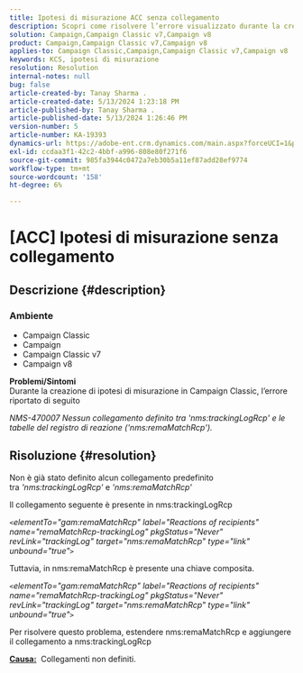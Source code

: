 ```yaml
---
title: Ipotesi di misurazione ACC senza collegamento
description: Scopri come risolvere l’errore visualizzato durante la creazione delle ipotesi di misurazione in Campaign Classic.
solution: Campaign,Campaign Classic v7,Campaign v8
product: Campaign,Campaign Classic v7,Campaign v8
applies-to: Campaign Classic,Campaign,Campaign Classic v7,Campaign v8
keywords: KCS, ipotesi di misurazione
resolution: Resolution
internal-notes: null
bug: false
article-created-by: Tanay Sharma .
article-created-date: 5/13/2024 1:23:18 PM
article-published-by: Tanay Sharma .
article-published-date: 5/13/2024 1:26:46 PM
version-number: 5
article-number: KA-19393
dynamics-url: https://adobe-ent.crm.dynamics.com/main.aspx?forceUCI=1&pagetype=entityrecord&etn=knowledgearticle&id=8b6538f3-2b11-ef11-9f8a-6045bd02b206
exl-id: ccdaa3f1-42c2-4bbf-a996-808e80f271f6
source-git-commit: 985fa3944c0472a7eb30b5a11ef87add28ef9774
workflow-type: tm+mt
source-wordcount: '158'
ht-degree: 6%

---
```


# [ACC] Ipotesi di misurazione senza collegamento

## Descrizione {#description}


### <b>Ambiente</b>

- Campaign Classic
- Campaign
- Campaign Classic v7
- Campaign v8

<b>Problemi/Sintomi</b><br>Durante la creazione di ipotesi di misurazione in Campaign Classic, l’errore riportato di seguito

*NMS-470007 Nessun collegamento definito tra &#39;nms:trackingLogRcp&#39; e le tabelle del registro di reazione (&#39;nms:remaMatchRcp&#39;).*

## Risoluzione {#resolution}


Non è già stato definito alcun collegamento predefinito tra *&#39;nms:trackingLogRcp&#39;* e *&#39;nms:remaMatchRcp&#39;*

Il collegamento seguente è presente in nms:trackingLogRcp

*`<`elementTo=&quot;gam:remaMatchRcp&quot; label=&quot;Reactions of recipients&quot; name=&quot;remaMatchRcp-trackingLog&quot; pkgStatus=&quot;Never&quot; revLink=&quot;trackingLog&quot; target=&quot;nms:remaMatchRcp&quot; type=&quot;link&quot; unbound=&quot;true&quot;`>`*

Tuttavia, in nms:remaMatchRcp è presente una chiave composita.

*`<`elementTo=&quot;gam:remaMatchRcp&quot; label=&quot;Reactions of recipients&quot; name=&quot;remaMatchRcp-trackingLog&quot; pkgStatus=&quot;Never&quot; revLink=&quot;trackingLog&quot; target=&quot;nms:remaMatchRcp&quot; type=&quot;link&quot; unbound=&quot;true&quot;`>`*

Per risolvere questo problema, estendere nms:remaMatchRcp e aggiungere il collegamento a nms:trackingLogRcp



<b><u>Causa:</u></b>  Collegamenti non definiti.
